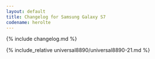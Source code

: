 ```yaml
---
layout: default
title: Changelog for Samsung Galaxy S7
codename: herolte
---
```


{% include changelog.md %}

{% include_relative universal8890/universal8890-21.md %}
